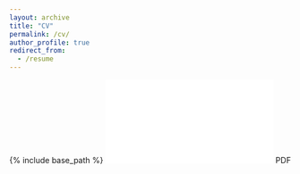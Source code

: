 ```yaml
---
layout: archive
title: "CV"
permalink: /cv/
author_profile: true
redirect_from:
  - /resume
---
```


{% include base_path %}
<embed src="/files/Zili_s_Resume.pdf" type="application/pdf" />
<a href="/files/Zili_s_Resume.pdf" style="text-decoration: none" target="_blank">PDF </a>